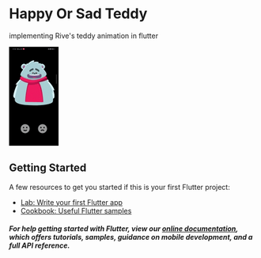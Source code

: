# Happy Or Sad Teddy
implementing Rive's teddy animation in flutter

![Teddy](assets/448mxo.gif)

## Getting Started
A few resources to get you started if this is your first Flutter project:

- [Lab: Write your first Flutter app](https://flutter.dev/docs/get-started/codelab)
- [Cookbook: Useful Flutter samples](https://flutter.dev/docs/cookbook)

##### For help getting started with Flutter, view our [online documentation](https://flutter.dev/docs), which offers tutorials, samples, guidance on mobile development, and a full API reference.



